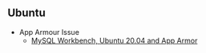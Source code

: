 ## Ubuntu
- App Armour Issue
  - [MySQL Workbench, Ubuntu 20.04 and App Armor](https://blockdev.io/mysql-workbench-ubuntu-20-04-and-app-armor/)
